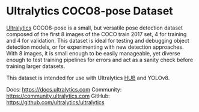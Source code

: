 # Ultralytics COCO8-pose Dataset

[Ultralytics](https://ultralytics.com) COCO8-pose is a small, but versatile pose detection dataset composed of the first
8 images of the COCO train 2017 set, 4 for training and 4 for validation. This dataset is ideal for testing and
debugging object detection models, or for experimenting with new detection approaches. With 8 images, it is small enough
to be easily manageable, yet diverse enough to test training pipelines for errors and act as a sanity check before
training larger datasets.

This dataset is intended for use with Ultralytics [HUB](https://hub.ultralytics.com) and YOLOv8.

Docs: https://docs.ultralytics.com
Community: https://community.ultralytics.com
GitHub: https://github.com/ultralytics/ultralytics
